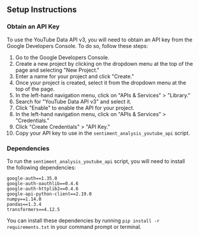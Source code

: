 ## Setup Instructions
### Obtain an API Key
To use the YouTube Data API v3, you will need to obtain an API key from the Google Developers Console. To do so, follow these steps:

1. Go to the Google Developers Console.
2. Create a new project by clicking on the dropdown menu at the top of the page and selecting "New Project."
3. Enter a name for your project and click "Create."
4. Once your project is created, select it from the dropdown menu at the top of the page.
5. In the left-hand navigation menu, click on "APIs & Services" > "Library."
6. Search for "YouTube Data API v3" and select it.
7. Click "Enable" to enable the API for your project.
8. In the left-hand navigation menu, click on "APIs & Services" > "Credentials."
9. Click "Create Credentials" > "API Key."
10. Copy your API key to use in the ```sentiment_analysis_youtube_api``` script.

### Dependencies
To run the ```sentiment_analysis_youtube_api``` script, you will need to install the following dependencies:
```
google-auth==1.35.0
google-auth-oauthlib==0.4.6
google-auth-httplib2==0.4.6
google-api-python-client==2.19.0
numpy==1.14.0
pandas==1.3.4
transformers==4.12.5
```

You can install these dependencies by running ```pip install -r requirements.txt``` in your command prompt or terminal.
